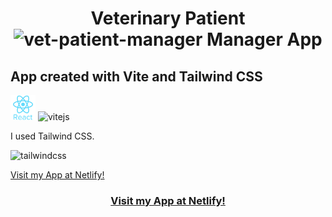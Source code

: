 <h1 align="center">Veterinary Patient <img src="https://cdn-icons-png.flaticon.com/512/141/141783.png" alt="vet-patient-manager" width="40" height="40" /> Manager App</h1>
<h2>App created with Vite and Tailwind CSS</h2>
<p>
<img src="https://raw.githubusercontent.com/devicons/devicon/master/icons/react/react-original-wordmark.svg" alt="react" width="40" height="40" /> 
<img src="https://vectorwiki.com/images/bjlcA__vitejs.svg" alt="vitejs" width="40" height="40" />
</p>

I used Tailwind CSS.
<p>
<img src="https://progsoft.net/images/tailwind-css-icon-70187f0341bd945dc65ad050a9a1b8f4fd79b1cf.png" alt="tailwindcss" width="40" height="40" />
</p> 


[Visit my App at Netlify!](https://trassi-vet-patient-manager.netlify.app)

<a href="https://trassi-vet-patient-manager.netlify.app"><h3 align="center">Visit my App at Netlify!</h3></a>

###